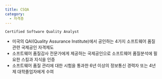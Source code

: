 ```yaml
---
title: CSQA
category:
  - 자격증
---
```


`Certified Software Quality Analyst`

- 미국의 QAI(Quality Assurance Institute)에서 공인하는 4가지 소프트웨어 품질 관련 국제공인 자격제도
- 소프트웨어 품질감사 전문가에게 제공하는 국제공인으로 소프트웨어 품질분석에 필요한 스킬과 지식을 인증
- 소프트웨어 품질 관리에 대한 시험을 통과한 6년 이상의 정보통신 경력자 또는 4년제 대학졸업자에게 수여
